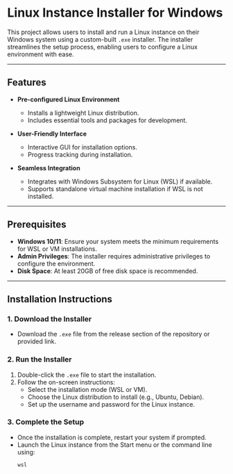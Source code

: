 # Linux Instance Installer for Windows  

This project allows users to install and run a Linux instance on their Windows system using a custom-built `.exe` installer. The installer streamlines the setup process, enabling users to configure a Linux environment with ease.

---

## Features  

- **Pre-configured Linux Environment**  
  - Installs a lightweight Linux distribution.  
  - Includes essential tools and packages for development.  

- **User-Friendly Interface**  
  - Interactive GUI for installation options.  
  - Progress tracking during installation.  

- **Seamless Integration**  
  - Integrates with Windows Subsystem for Linux (WSL) if available.  
  - Supports standalone virtual machine installation if WSL is not installed.  

---

## Prerequisites  

- **Windows 10/11**: Ensure your system meets the minimum requirements for WSL or VM installations.  
- **Admin Privileges**: The installer requires administrative privileges to configure the environment.  
- **Disk Space**: At least 20GB of free disk space is recommended.  

---

## Installation Instructions  

### 1. Download the Installer  
- Download the `.exe` file from the release section of the repository or provided link.  

### 2. Run the Installer  
1. Double-click the `.exe` file to start the installation.  
2. Follow the on-screen instructions:  
   - Select the installation mode (WSL or VM).  
   - Choose the Linux distribution to install (e.g., Ubuntu, Debian).  
   - Set up the username and password for the Linux instance.  

### 3. Complete the Setup  
- Once the installation is complete, restart your system if prompted.  
- Launch the Linux instance from the Start menu or the command line using:  
  ```bash
  wsl
